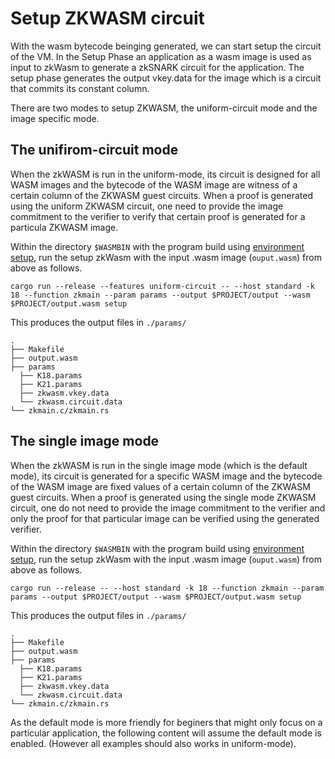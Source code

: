 # Setup ZKWASM circuit

With the wasm bytecode beinging generated, we can start setup the circuit of the VM. In the Setup Phase an application as a wasm image is used as input to zkWasm to generate a zkSNARK circuit for the application. The setup phase generates the output vkey.data for the image which is a circuit that commits its constant column.

There are two modes to setup ZKWASM, the uniform-circuit mode and the image specific mode.

## The unifirom-circuit mode
When the zkWASM is run in the uniform-mode, its circuit is designed for all WASM images and the bytecode of the WASM image are witness of a certain column of the ZKWASM guest circuits. When a proof is generated using the uniform ZKWASM circuit, one need to provide the image commitment to the verifier to verify that certain proof is generated for a particula ZKWASM image.

Within the directory `$WASMBIN` with the program build using [environment setup](./Environment.md), run the setup zkWasm with the input .wasm image (`ouput.wasm`) from above as follows.

```
cargo run --release --features uniform-circuit -- --host standard -k 18 --function zkmain --param params --output $PROJECT/output --wasm $PROJECT/output.wasm setup
```

This produces the output files in `./params/`
```
.
├── Makefile
├── output.wasm
├── params
  ├── K18.params
  ├── K21.params
  ├── zkwasm.vkey.data
  └── zkwasm.circuit.data
└── zkmain.c/zkmain.rs
```

## The single image mode
When the zkWASM is run in the single image mode (which is the default mode), its circuit is generated for a specific WASM image and the bytecode of the WASM image are fixed values of a certain column of the ZKWASM guest circuits. When a proof is generated using the single mode ZKWASM circuit, one do not need to provide the image commitment to the verifier and only the proof for that particular image can be verified using the generated verifier.

Within the directory `$WASMBIN` with the program build using [environment setup](./Environment.md), run the setup zkWasm with the input .wasm image (`ouput.wasm`) from above as follows.

```
cargo run --release -- --host standard -k 18 --function zkmain --param params --output $PROJECT/output --wasm $PROJECT/output.wasm setup
```

This produces the output files in `./params/`
```
.
├── Makefile
├── output.wasm
├── params
  ├── K18.params
  ├── K21.params
  ├── zkwasm.vkey.data
  └── zkwasm.circuit.data
└── zkmain.c/zkmain.rs
```

As the default mode is more friendly for beginers that might only focus on a particular application, the following content will assume the default mode is enabled. (However all examples should also works in uniform-mode).
